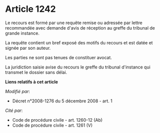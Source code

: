 # Article 1242

Le recours est formé par une requête remise ou adressée par lettre recommandée avec demande d'avis de réception au greffe du
tribunal de grande instance. 

La requête contient un bref exposé des motifs du recours et est datée et signée par son auteur. 

Les parties ne sont pas tenues de constituer avocat. 

La juridiction saisie avise du recours le greffe du tribunal d'instance qui transmet le dossier sans délai.

**Liens relatifs à cet article**

_Modifié par_:

  - Décret n°2008-1276 du 5 décembre 2008 - art. 1

_Cité par_:

  - Code de procédure civile - art. 1260-12 (Ab)
  - Code de procédure civile - art. 1261 (V)
